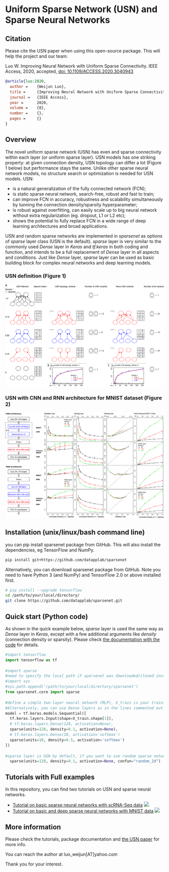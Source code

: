 
# Uniform Sparse Network (USN) and Sparse Neural Networks

## Citation
Please cite the USN paper when using this open-source  package. This will help the project and our team:

Luo W. Improving Neural Network with Uniform Sparse Connectivity. IEEE Access, 2020, accepted, <a href=https://doi.org/10.1109/ACCESS.2020.3040943/>doi: 10.1109/ACCESS.2020.3040943</a>

```BibTex
@article{luo:2020,
  author =    {Weijun Luo},
  title =     {Improving Neural Network with Uniform Sparse Connectivity},
  journal =   {IEEE Access},
  year =      2020,
  volume =    {8},
  number =    {},
  pages =     {}
}
```
## Overview

The novel uniform sparse network (USN) has even and sparse connectivity within each layer (or uniform sparse layer). USN models has one striking property: at given connection density, USN topology can differ a lot (Figure 1 below) but performance stays the same. Unlike other sparse neural network models, no structure search or optimization is needed for USN models. USN:
* is a natural generalization of the fully connected network (FCN);
* is static sparse neural network, search-free, robust and fast to train;
* can improve FCN in accuracy, robustness and scalability simultaneously by tunning the connection density/sparsity hyperparameter;
* is robust against overfitting, can easily scale up to big neural network without extra regularization (eg. dropout, L1 or L2 etc);
* shows the potential to fully replace FCN in a wide range of deep learning architectures and broad applications.

USN and random sparse networks are implemented in *sparsenet* as options of *sparse* layer class (USN is the default). *sparse* layer is very similar to the commonly used *Dense* layer in *Keras* and *tf.keras* in both coding and function, and intends to be a full replacement of *Dense* layer in all aspects and conditions. Just like *Dense* layer, *sparse* layer can be used as basic building block for complex neural networks and deep learning models. 

### USN definition (Figure 1)
![](figures/fig0_usn2.png)

### USN with CNN and RNN architecture for MNIST dataset (Figure 2)
![](figures/preconv_pregru2.png)

## Installation (unix/linux/bash command line)

you can pip install sparsenet package from GitHub. This will also install the dependencies, eg TensorFlow and NumPy.

``` bash
pip install git+https://github.com/datapplab/sparsenet
```

Alternatively, you can download sparsenet package from GitHub. Note you need to have Python 3 (and NumPy) and TensorFlow 2.0 or above installed first.
``` bash
# pip install --upgrade tensorflow
cd /path/to/your/local/directory/
git clone https://github.com/datapplab/sparsenet.git
```

## Quick start (Python code)

As shown in the quick example below, *sparse* layer is used the same way as *Dense* layer in *Keras*, except with a few additional arguments like *density* (connection density or sparsity). Please check [the documentation with the code](sparsenet/core.py) for details.

``` python
#import tensorflow
import tensorflow as tf

#import sparse
#need to specify the local path if sparsenet was downloaded/cloned instead of installed
#import sys
#sys.path.append('/path/to/your/local/directory/sparsenet')
from sparsenet.core import sparse

#define a simple two-layer neural network (MLP), X_train is your training data (dim 0: samples and dim 1: features)
#Alternatively, you can use Dense layers as in the lines commented out
model = tf.keras.models.Sequential([
  tf.keras.layers.Input(shape=X_train.shape[1]),
  # tf.keras.layers.Dense(128, activation=None),
  sparse(units=128, density=0.1, activation=None),
  # tf.keras.layers.Dense(10, activation='softmax')
  sparse(units=10, density=0.5, activation='softmax')
])

#sparse layer is USN by default, if you want to use random sparse network/layer instead, you specify the layer like:
  sparse(units=128, density=0.1, activation=None, confun="random_2d")
```

## Tutorials with Full examples

In this repository, you can find two tutorials on USN and sparse neural networks. 
* [Tutorial on basic sparse neural networks with scRNA-Seq data](sparse_tutorial_basics_scRNA_Seq.ipynb) [![](https://colab.research.google.com/assets/colab-badge.svg)](https://colab.research.google.com/github/datapplab/sparsenet/blob/main/sparse_tutorial_basics_scRNA_Seq.ipynb)
* [Tutorial on basic and deep sparse neural networks with MNIST data](sparse_tutorial_MNIST_CNN_RNN.ipynb) [![](https://colab.research.google.com/assets/colab-badge.svg)](https://colab.research.google.com/github/datapplab/sparsenet/blob/main/sparse_tutorial_MNIST_CNN_RNN.ipynb)

## More information

Please check the tutorials, package documentation and <a href=https://>the USN paper</a> for more info.

You can reach the author at luo_weijun[AT]yahoo.com

Thank you for your interest.

